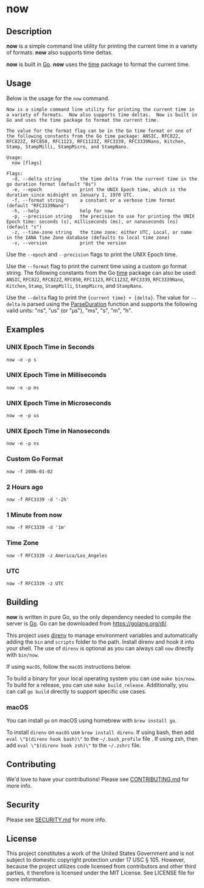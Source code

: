 # now

## Description

**now** is a simple command line utility for printing the current time in a variety of formats.  **now** also supports time deltas.

**now** is built in [Go](https://golang.org/). **now** uses the [time](https://pkg.go.dev/time) package to format the current time.

## Usage

Below is the usage for the `now` command.

```text
Now is a simple command line utility for printing the current time in a variety of formats.  Now also supports time deltas.  Now is built in Go and uses the time package to format the current time.

The value for the format flag can be in the Go time format or one of the following constants from the Go time package: ANSIC, RFC822, RFC822Z, RFC850, RFC1123, RFC1123Z, RFC3339, RFC3339Nano, Kitchen, Stamp, StampMilli, StampMicro, and StampNano.

Usage:
  now [flags]

Flags:
  -d, --delta string       the time delta from the current time in the go duration format (default "0s")
  -e, --epoch              print the UNIX Epoch time, which is the duration since midnight on January 1, 1970 UTC.
  -f, --format string      a constant or a verbose time format (default "RFC3339Nano")
  -h, --help               help for now
  -p, --precision string   the precision to use for printing the UNIX Epoch time: seconds (s), milliseconds (ms), or nanoseconds (ns) (default "s")
  -z, --time-zone string   the time zone: either UTC, Local, or name in the IANA Time Zone database (defaults to local time zone)
  -v, --version            print the version
```

Use the `--epoch` and `--precision` flags to print the UNIX Epoch time.

Use the `--format` flag to print the current time using a custom go format string.  The following constants from the Go [time](https://pkg.go.dev/time?tab=doc#pkg-constants) package can also be used: `ANSIC`, `RFC822`, `RFC822Z`, `RFC850`, `RFC1123`, `RFC1123Z`, `RFC3339`, `RFC3339Nano`, `Kitchen`, `Stamp`, `StampMilli`, `StampMicro`, and `StampNano`.

Use the `--delta` flag to print the `{current time} + {delta}`.  The value for `--delta` is parsed using the [ParseDuration](https://pkg.go.dev/time?tab=doc#ParseDuration) function and supports the following valid units: "ns", "us" (or "µs"), "ms", "s", "m", "h".

## Examples

### UNIX Epoch Time in Seconds

```shell
now -e -p s
```

### UNIX Epoch Time in Milliseconds

```shell
now -e -p ms
```

### UNIX Epoch Time in Microseconds

```shell
now -e -p us
```

### UNIX Epoch Time in Nanoseconds

```shell
now -e -p ns
```

### Custom Go Format

```shell
now -f 2006-01-02
```

### 2 Hours ago

```shell
now -f RFC3339 -d '-2h'
```

### 1 Minute from now

```shell
now -f RFC3339 -d '1m'
```

### Time Zone

```shell
now -f RFC3339 -z America/Los_Angeles
```

### UTC

```shell
now -f RFC3339 -z UTC
```

## Building

**now** is written in pure Go, so the only dependency needed to compile the server is [Go](https://golang.org/).  Go can be downloaded from <https://golang.org/dl/>.

This project uses [direnv](https://direnv.net/) to manage environment variables and automatically adding the `bin` and `scripts` folder to the path.  Install direnv and hook it into your shell.  The use of `direnv` is optional as you can always call `now` directly with `bin/now`.

If using `macOS`, follow the `macOS` instructions below.

To build a binary for your local operating system you can use `make bin/now`.  To build for a release, you can use `make build_release`.  Additionally, you can call `go build` directly to support specific use cases.

### macOS

You can install `go` on macOS using homebrew with `brew install go`.

To install `direnv` on `macOS` use `brew install direnv`.  If using bash, then add `eval \"$(direnv hook bash)\"` to the `~/.bash_profile` file .  If using zsh, then add `eval \"$(direnv hook zsh)\"` to the `~/.zshrc` file.

## Contributing

We'd love to have your contributions!  Please see [CONTRIBUTING.md](CONTRIBUTING.md) for more info.

## Security

Please see [SECURITY.md](SECURITY.md) for more info.

## License

This project constitutes a work of the United States Government and is not subject to domestic copyright protection under 17 USC § 105.  However, because the project utilizes code licensed from contributors and other third parties, it therefore is licensed under the MIT License.  See LICENSE file for more information.
